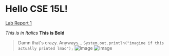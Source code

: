 # Hello CSE 15L!

[Lab Report 1](lab-report-1-week-2.html)

*This is in Italics*
**This is Bold**
> Damn that's crazy. Anyways...
`System.out.println("imagine if this actually printed lmao");`
![Image](https://data.whicdn.com/images/354463215/original.jpg)
![Image](https://static.wikia.nocookie.net/jujutsu-kaisen/images/5/52/Toji_Fushiguro_resurrected.png/revision/latest/scale-to-width-down/237?cb=20201208195216)
